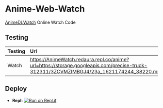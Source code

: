 # Anime-Web-Watch

[AnimeDLWatch](https://t.me/Animedlwatchbot) Online Watch Code

## Testing

| Testing | Url                                                                                                                               |
| ---        | :---                                                                                                                                |
| Watch       | https://AnimeWatch.redaura.repl.co/anime?url=https://storage.googleapis.com/precise-truck-312311/3ZCVMZIMBGJ4/23a_1621174244_38220.mp4 |


## Deploy
* **Repl:** [![Run on Repl.it](https://repl.it/badge/github/MoeZilla/Anime-Web-Watch)](https://repl.it/github/MoeZilla/Anime-Web-Watch)
